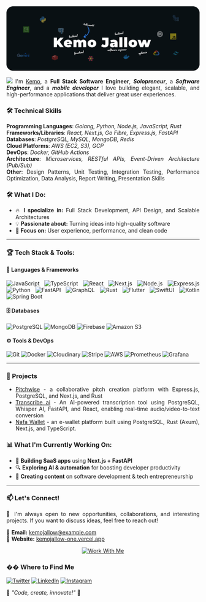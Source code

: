 <img src="https://github.com/kemojal/kemojal/blob/main/assets/cover-dark.png" alt="👋 Hi there! I'm Kemo" title="👋 Hi there! I'm reza"/>
<div align="justify">

<img src="https://media.giphy.com/media/hvRJCLFzcasrR4ia7z/giphy.gif" width="25px"> I'm [Kemo](https://portfolio-ten-phi-89.vercel.app/), a **Full Stack Software Engineer**, <em><strong>Solopreneur</strong></em>, a <em><strong>Software Engineer</strong></em>, and a <em><strong>mobile developer</strong></em> I love building elegant, scalable, and high-performance applications that deliver great user experiences.

### 🛠️ Technical Skills

**Programming Languages**: <em>Golang, Python, Node.js, JavaScript, Rust</em>  
**Frameworks/Libraries**: <em>React, Next.js, Go Fibre, Express.js, FastAPI</em>  
**Databases**: <em>PostgreSQL, MySQL, MongoDB, Redis</em>  
**Cloud Platforms**: <em>AWS (EC2, S3), GCP</em>  
**DevOps**: <em>Docker, GitHub Actions</em>  
**Architecture**: <em>Microservices, RESTful APIs, Event-Driven Architecture (Pub/Sub)</em>  
**Other**: Design Patterns, Unit Testing, Integration Testing, Performance Optimization, Data Analysis, Report Writing, Presentation Skills

### 🛠️ What I Do:

- 🔥 **I specialize in:** Full Stack Development, API Design, and Scalable Architectures
- 💡 **Passionate about:** Turning ideas into high-quality software
- 🎨 **Focus on:** User experience, performance, and clean code

---

### 🏆 **Tech Stack & Tools:**

#### 🚀 **Languages & Frameworks**

![JavaScript](https://img.shields.io/badge/-JavaScript-F7DF1E?style=flat-square&logo=javascript&logoColor=black) ![TypeScript](https://img.shields.io/badge/-TypeScript-3178C6?style=flat-square&logo=typescript&logoColor=white) ![React](https://img.shields.io/badge/-React-61DAFB?style=flat-square&logo=react&logoColor=black) ![Next.js](https://img.shields.io/badge/-Next.js-000000?style=flat-square&logo=nextdotjs&logoColor=white) ![Node.js](https://img.shields.io/badge/-Node.js-339933?style=flat-square&logo=nodedotjs&logoColor=white) ![Express.js](https://img.shields.io/badge/-Express.js-000000?style=flat-square&logo=express&logoColor=white) ![Python](https://img.shields.io/badge/-Python-3776AB?style=flat-square&logo=python&logoColor=white) ![FastAPI](https://img.shields.io/badge/-FastAPI-009688?style=flat-square&logo=fastapi&logoColor=white) ![GraphQL](https://img.shields.io/badge/-GraphQL-E10098?style=flat-square&logo=graphql&logoColor=white) ![Rust](https://img.shields.io/badge/-Rust-000000?style=flat-square&logo=rust&logoColor=white) ![Flutter](https://img.shields.io/badge/-Flutter-02569B?style=flat-square&logo=flutter&logoColor=white) ![SwiftUI](https://img.shields.io/badge/-SwiftUI-FA7343?style=flat-square&logo=swift&logoColor=white) ![Kotlin](https://img.shields.io/badge/-Kotlin-0095D5?style=flat-square&logo=kotlin&logoColor=white) ![Spring Boot](https://img.shields.io/badge/-Spring%20Boot-6DB33F?style=flat-square&logo=springboot&logoColor=white)

#### 🗄️ **Databases**

![PostgreSQL](https://img.shields.io/badge/-PostgreSQL-336791?style=flat-square&logo=postgresql&logoColor=white) ![MongoDB](https://img.shields.io/badge/-MongoDB-47A248?style=flat-square&logo=mongodb&logoColor=white) ![Firebase](https://img.shields.io/badge/-Firebase-FFCA28?style=flat-square&logo=firebase&logoColor=black) ![Amazon S3](https://img.shields.io/badge/-Amazon%20S3-569A31?style=flat-square&logo=amazonaws&logoColor=white)

#### ⚙️ **Tools & DevOps**

![Git](https://img.shields.io/badge/-Git-F05032?style=flat-square&logo=git&logoColor=white) ![Docker](https://img.shields.io/badge/-Docker-2496ED?style=flat-square&logo=docker&logoColor=white) ![Cloudinary](https://img.shields.io/badge/-Cloudinary-3448C5?style=flat-square&logo=cloudinary&logoColor=white) ![Stripe](https://img.shields.io/badge/-Stripe-008CDD?style=flat-square&logo=stripe&logoColor=white) ![AWS](https://img.shields.io/badge/-AWS-232F3E?style=flat-square&logo=amazonaws&logoColor=white) ![Prometheus](https://img.shields.io/badge/-Prometheus-E6522C?style=flat-square&logo=prometheus&logoColor=white) ![Grafana](https://img.shields.io/badge/-Grafana-F46800?style=flat-square&logo=grafana&logoColor=white)

---

### 🚀 Projects

- [Pitchwise](https://www.pitchwise.se/) - a collaborative pitch creation platform with Express.js, PostgreSQL, and Next.js, and Rust
- [Transcribe ai](https://github.com/kemojal/on_track_frontend) - An AI-powered transcription tool using PostgreSQL, Whisper AI, FastAPI, and React, enabling real-time audio/video-to-text conversion
- [Nafa Wallet](https://github.com/kemojal/fat_fat_latest) - an e-wallet platform built using PostgreSQL, Rust (Axum), Next.js, and TypeScript.

### 📊 **What I'm Currently Working On:**

- 🚀 **Building SaaS apps** using **Next.js + FastAPI**
- 🔍 **Exploring AI & automation** for boosting developer productivity
- 🎥 **Creating content** on software development & tech entrepreneurship

---

### 📫 **Let's Connect!**

💬 I'm always open to new opportunities, collaborations, and interesting projects. If you want to discuss ideas, feel free to reach out!

📩 **Email:** [kemojallow@example.com](mailto:kemo3855@yahoo.com.com)  
🔗 **Website:** [kemojallow-one.vercel.app](https://kemojallow-one.vercel.app/)

<div align="center">
  <a href="https://kemojallow-one.vercel.app/contact" target="_blank">
    <img src="https://img.shields.io/badge/Work_With_Me-4285F4?style=for-the-badge&logo=googlecalendar&logoColor=white" alt="Work With Me"/>
  </a>
</div>

### �� Where to Find Me

[![Twitter](https://img.shields.io/badge/-Twitter-1DA1F2?style=flat-square&logo=twitter&logoColor=white)](https://x.com/kemojallow) [![LinkedIn](https://img.shields.io/badge/-LinkedIn-0077B5?style=flat-square&logo=linkedin&logoColor=white)](https://www.linkedin.com/in/kemo-jallow-379b59103/) [![Instagram](https://img.shields.io/badge/-Instagram-E4405F?style=flat-square&logo=instagram&logoColor=white)](https://www.instagram.com/kemo_jallow/)

🚀 _"Code, create, innovate!"_ 🚀
